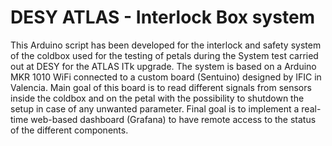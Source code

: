 # DESY ATLAS - Interlock Box system
This Arduino script has been developed for the interlock and safety system of the coldbox used for the testing of petals during the System test carried out at DESY for the ATLAS ITk upgrade.
The system is based on a Arduino MKR 1010 WiFi connected to a custom board (Sentuino) designed by IFIC in Valencia.
Main goal of this board is to read different signals from sensors inside the coldbox and on the petal with the possibility to shutdown the setup in case of any unwanted parameter.
Final goal is to implement a real-time web-based dashboard (Grafana) to have remote access to the status of the different components.
